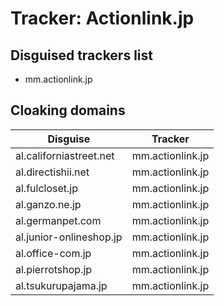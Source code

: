 # Tracker: Actionlink.jp

## Disguised trackers list

* mm.actionlink.jp

## Cloaking domains

| Disguise | Tracker |
| ---- | ---- |
| al.californiastreet.net | mm.actionlink.jp |
| al.directishii.net | mm.actionlink.jp |
| al.fulcloset.jp | mm.actionlink.jp |
| al.ganzo.ne.jp | mm.actionlink.jp |
| al.germanpet.com | mm.actionlink.jp |
| al.junior-onlineshop.jp | mm.actionlink.jp |
| al.office-com.jp | mm.actionlink.jp |
| al.pierrotshop.jp | mm.actionlink.jp |
| al.tsukurupajama.jp | mm.actionlink.jp |